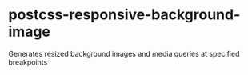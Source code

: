 # postcss-responsive-background-image
Generates resized background images and media queries at specified breakpoints
